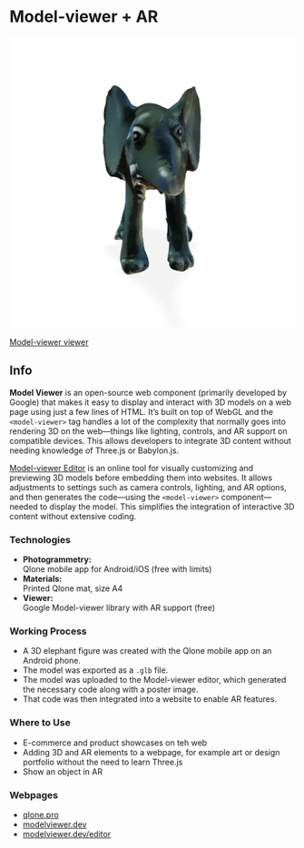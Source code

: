 # Model-viewer + AR

![Model-viewer + AR](../../images/elephant.jpg)

[Model-viewer viewer](https://modelviewer.dev/)

## Info

**Model Viewer** is an open-source web component (primarily developed by Google) that makes it easy to display and interact with 3D models on a web page using just a few lines of HTML. It’s built on top of WebGL and the `<model-viewer>` tag handles a lot of the complexity that normally goes into rendering 3D on the web—things like lighting, controls, and AR support on compatible devices. This allows developers to integrate 3D content without needing knowledge of Three.js or Babylon.js.

[Model-viewer Editor](https://modelviewer.dev/editor) is an online tool for visually customizing and previewing 3D models before embedding them into websites. It allows adjustments to settings such as camera controls, lighting, and AR options, and then generates the code—using the `<model-viewer>` component—needed to display the model. This simplifies the integration of interactive 3D content without extensive coding.

### Technologies

- **Photogrammetry:**  
  Qlone mobile app for Android/iOS (free with limits)
- **Materials:**  
  Printed Qlone mat, size A4
- **Viewer:**  
  Google Model-viewer library with AR support (free)

### Working Process

- A 3D elephant figure was created with the Qlone mobile app on an Android phone.
- The model was exported as a `.glb` file.
- The model was uploaded to the Model-viewer editor, which generated the necessary code along with a poster image.
- That code was then integrated into a website to enable AR features.

### Where to Use

- E-commerce and product showcases on teh web
- Adding 3D and AR elements to a webpage, for example art or design portfolio without the need to learn Three.js
- Show an object in AR

### Webpages

- [qlone.pro](https://www.qlone.pro)
- [modelviewer.dev](https://modelviewer.dev)
- [modelviewer.dev/editor](https://modelviewer.dev/editor)
